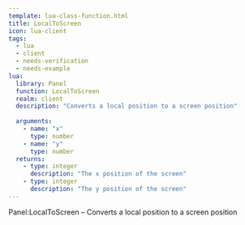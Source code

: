 ```yaml
---
template: lua-class-function.html
title: LocalToScreen
icon: lua-client
tags:
  - lua
  - client
  - needs-verification
  - needs-example
lua:
  library: Panel
  function: LocalToScreen
  realm: client
  description: "Converts a local position to a screen position"
  
  arguments:
    - name: "x"
      type: number
    - name: "y"
      type: number
  returns:
    - type: integer
      description: "The x position of the screen"
    - type: integer
      description: "The y position of the screen"
---
```


<div class="lua__search__keywords">
Panel:LocalToScreen &#x2013; Converts a local position to a screen position
</div>
